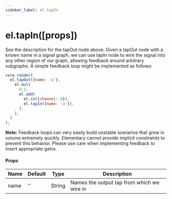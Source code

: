 ```yaml
---
sidebar_label: el.tapIn
---
```


# el.tapIn([props])

See the description for the tapOut node above. Given a tapOut node with a known name
in a signal graph, we can use tapIn node to wire the signal into any other region of our graph,
allowing feedback around arbitrary subgraphs. A simple feedback loop might be implemented
as follows:

```js
core.render(
  el.tapOut({name: 'a'},
    el.mul(
      0.5,
      el.add(
        el.in({channel: 0}),
        el.tapIn({name: 'a'}),
      ),
    ),
  )
);
```

**Note:** Feedback loops can very easily build unstable scenarios that grow in volume
extremely quickly. Elementary cannot provide implicit constraints to prevent this behavior. Please use care when implementing feedback to insert appropriate gains.

#### Props

| Name     | Default  | Type   | Description                                   |
| -------- | -------- | ------ | --------------------------------------------- |
| name     | ''       | String | Names the output tap from which we wire in    |

